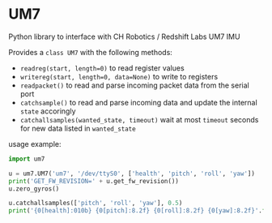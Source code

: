 # UM7
Python library to interface with CH Robotics / Redshift Labs UM7 IMU

Provides a `class UM7` with the following methods:
* `readreg(start, length=0)` to read register values
* `writereg(start, length=0, data=None)` to write to registers
* `readpacket()` to read and parse incoming packet data from the serial port
* `catchsample()` to read and parse incoming data and update the internal `state` accoringly
* `catchallsamples(wanted_state, timeout)` wait at most `timeout` seconds for new data listed in `wanted_state`

usage example:
```python
import um7

u = um7.UM7('um7', '/dev/ttyS0', ['health', 'pitch', 'roll', 'yaw'])
print('GET_FW_REVISION=' + u.get_fw_revision())
u.zero_gyros()

u.catchallsamples(['pitch', 'roll', 'yaw'], 0.5)
print('{0[health]:010b} {0[pitch]:8.2f} {0[roll]:8.2f} {0[yaw]:8.2f}'.format(u.state))
```

